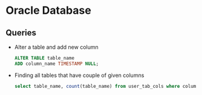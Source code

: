 # Oracle Database

## Queries
* Alter a table and add new column 
  ```sql
  ALTER TABLE table_name
  ADD column_name TIMESTAMP NULL;
  ```
* Finding all tables that have couple of given columns
  ```sql
  select table_name, count(table_name) from user_tab_cols where column_name = 'CLAIM_ID' OR column_name='MEMBER_DOB' group by table_name having count(table_name) > 1;
  ```